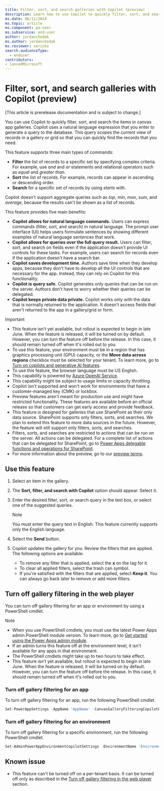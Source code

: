 ```yaml
---
title: Filter, sort, and search galleries with Copilot (preview)
description: Learn how to use Copilot to quickly filter, sort, and search canvas app galleries by using natural language.
ms.date: 06/11/2024
ms.topic: article
ms.component: pa-user
ms.subservice: end-user
author: jordanchodak
ms.author: jordanchodak
ms.reviewer: sericks
search.audienceType: 
  - enduser
contributors:
- lancedMicrosoft
---
```


# Filter, sort, and search galleries with Copilot (preview)

[This article is prerelease documentation and is subject to change.]

You can use Copilot to quickly filter, sort, and search the items in canvas app galleries. Copilot uses a natural language expression that you enter to generate a query to the database. This query scopes the current view of records in a gallery or grid so that you can quickly find the records that you need.

This feature supports three main types of commands:

- **Filter** the list of records to a specific set by specifying complex criteria. For example, use _and_ and _or_ statements and relational operators such as _equal_ and _greater than_.
- **Sort** the list of records. For example, records can appear in ascending or descending order.
- **Search** for a specific set of records by using _starts with_.

Copilot doesn't support aggregate queries such as _top_, _min_, _max_, _sum_, and _average_, because the results can't be shown as a list of records.

This feature provides five main benefits:

- **Copilot allows for natural language commands.** Users can express commands (filter, sort, and search) in natural language. The prompt user interface (UI) helps users formulate sentences by showing different examples of natural language sentences that work.
- **Copilot allows for queries over the full query result.** Users can filter, sort, and search on fields even if the application doesn't provide UI controls for these tasks. For example, users can search for records even if the application doesn't have a search bar.
- **Copilot saves development time.** Authors save time when they develop apps, because they don't have to develop all the UI controls that are necessary for the app. Instead, they can rely on Copilot for this functionality.
- **Copilot is query safe.** Copilot generates only queries that can be run on the server. Authors don't have to worry whether their queries can be delegated. 
- **Copilot keeps private data private.** Copilot works only with the data that is normally returned to the application. It doesn't access fields that aren't returned to the app in a gallery/grid or form.

> [!IMPORTANT]
> - This feature isn't yet available, but rollout is expected to begin in late June. When the feature is released, it will be turned on by default. However, you can turn the feature off before the release. In this case, it should remain turned off when it's rolled out to you.
> - To use this feature, your environment must be in a region that has graphics processing unit (GPU) capacity, or the **Move data across regions** checkbox must be selected for your tenant. To learn more, go to [Turn on copilots and generative AI features](/power-platform/admin/geographical-availability-copilot).
> - To use this feature, the browser language must be US English.
> - This capability is powered by [Azure OpenAI Service](/azure/cognitive-services/openai/overview).
> - This capability might be subject to usage limits or capacity throttling.
> - Copilot isn't supported and won't work for environments that have a customer-managed key (CMK) or lockbox.
> - Preview features aren't meant for production use and might have restricted functionality. These features are available before an official release so that customers can get early access and provide feedback.
> - This feature is designed for galleries that use SharePoint as their only data source. SharePoint supports only filters, sorts, and searches. We plan to extend this feature to more data sources in the future. However, the feature will still support only filters, sorts, and searches.
> - Filters, sorts, and searches are restricted to actions that can be run on the server. All actions can be delegated. For a complete list of actions that can be delegated for SharePoint, go to [Power Apps delegable functions and operations for SharePoint](/connectors/sharepointonline/#power-apps-delegable-functions-and-operations-for-sharepoint).
> - For more information about the preview, go to our [preview terms](https://go.microsoft.com/fwlink/?linkid=2189520).

## Use this feature

1. Select an item in the gallery.
1. The **Sort, filter, and search with Copilot** option should appear. Select it.
1. Enter the desired filter, sort, or search query in the text box, or select one of the suggested queries.

     > [!NOTE]
     > You must enter the query text in English. This feature currently supports only the English language.

1. Select the **Send** button.
1. Copilot updates the gallery for you. Review the filters that are applied. The following options are available:

    - To remove any filter that is applied, select the **x** on the tag for it.
    - To clear all applied filters, select the trash can symbol.
    - If you're satisfied with the filters that are applied, select **Keep it**. You can always go back later to remove or add more filters.

## Turn off gallery filtering in the web player

You can turn off gallery filtering for an app or environment by using a PowerShell cmdlet.

> [!NOTE]
> - When you use PowerShell cmdlets, you must use the latest Power Apps admin PowerShell module version. To learn more, go to [Get started using the Power Apps admin module](/powershell/powerapps/get-started-powerapps-admin).
> - If an admin turns this feature off at the environment level, it isn't available for any apps in that environment.
> - The PowerShell cmdlets might take up to two hours to take effect.
> - This feature isn't yet available, but rollout is expected to begin in late June. When the feature is released, it will be turned on by default. However, you can turn the feature off before the release. In this case, it should remain turned off when it's rolled out to you.

### Turn off gallery filtering for an app

To turn off gallery filtering for an app, run the following PowerShell cmdlet.

```powershell
Set-PowerAppSettings -AppName 'AppName' -CanvasGalleryFilteringCopilotEnabled $false
```

### Turn off gallery filtering for an environment

To turn off gallery filtering for a specific environment, run the following PowerShell cmdlet.

```powershell
Set-AdminPowerAppEnvironmentCopilotSettings -EnvironmentName 'EnvironmentName' -CanvasAppGalleryFilterCopilotEnabled $false
```

## Known issue

- This feature can't be turned off on a per-tenant basis. It can be turned off only as described in the [Turn off gallery filtering in the web player](#turn-off-gallery-filtering-in-the-web-player) section.
